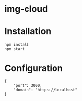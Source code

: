 # img-cloud

# Installation

```
npm install
npm start
```

# Configuration
```
{
	"port": 3000,
	"domain": "https://localhost"
}
```
